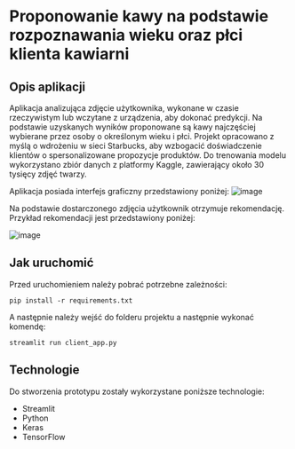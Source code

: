 # Proponowanie kawy na podstawie rozpoznawania wieku oraz płci klienta kawiarni

## Opis aplikacji

Aplikacja analizująca zdjęcie użytkownika, wykonane w czasie rzeczywistym lub wczytane z urządzenia, aby dokonać predykcji. Na podstawie uzyskanych wyników proponowane są kawy najczęściej wybierane przez osoby o określonym wieku i płci. Projekt opracowano z myślą o wdrożeniu w sieci Starbucks, aby wzbogacić doświadczenie klientów o spersonalizowane propozycje produktów. Do trenowania modelu wykorzystano zbiór danych z platformy Kaggle, zawierający około 30 tysięcy zdjęć twarzy.

Aplikacja posiada interfejs graficzny przedstawiony poniżej:
![image](https://github.com/user-attachments/assets/2a495c4d-8610-44c7-b682-2f05370c25e0)

Na podstawie dostarczonego zdjęcia użytkownik otrzymuje rekomendację. Przykład rekomendacji jest przedstawiony poniżej:

![image](https://github.com/user-attachments/assets/54ae2cbd-879f-49da-a084-422162cf552e)


## Jak uruchomić
Przed uruchomieniem należy pobrać potrzebne zależności:
```
pip install -r requirements.txt
```

A następnie należy wejść do folderu projektu a następnie wykonać komendę:

```
streamlit run client_app.py 
```

## Technologie
Do stworzenia prototypu zostały wykorzystane poniższe technologie:
 - Streamlit
 - Python
 - Keras
 - TensorFlow
